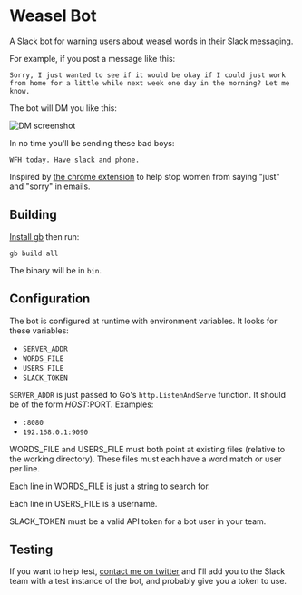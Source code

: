 # Weasel Bot

A Slack bot for warning users about weasel words in their Slack messaging.

For example, if you post a message like this:

	Sorry, I just wanted to see if it would be okay if I could just work from home for a little while next week one day in the morning? Let me know.

The bot will DM you like this:

![DM screenshot](http://i.imgur.com/47Fx6Hh.png)

In no time you'll be sending these bad boys:

	WFH today. Have slack and phone.

Inspired by [the chrome extension](http://www.slate.com/blogs/xx_factor/2015/12/29/new_chrome_app_helps_women_stop_saying_just_and_sorry_in_emails.html) to help stop women from saying "just" and "sorry" in emails.

## Building

[Install gb](https://getgb.io) then run:

	gb build all

The binary will be in `bin`.

## Configuration

The bot is configured at runtime with environment variables. It looks for these variables:

* `SERVER_ADDR`
* `WORDS_FILE`
* `USERS_FILE`
* `SLACK_TOKEN`

`SERVER_ADDR` is just passed to Go's `http.ListenAndServe` function. It should be of the form $HOST:$PORT. Examples:

* `:8080`
* `192.168.0.1:9090`

WORDS_FILE and USERS_FILE must both point at existing files (relative to the working directory). These files must each have a word match or user per line.

Each line in WORDS_FILE is just a string to search for.

Each line in USERS_FILE is a username.

SLACK_TOKEN must be a valid API token for a bot user in your team.

## Testing

If you want to help test, [contact me on twitter](https://twitter.com) and I'll add you to the Slack team with a test instance of the bot, and probably give you a token to use.